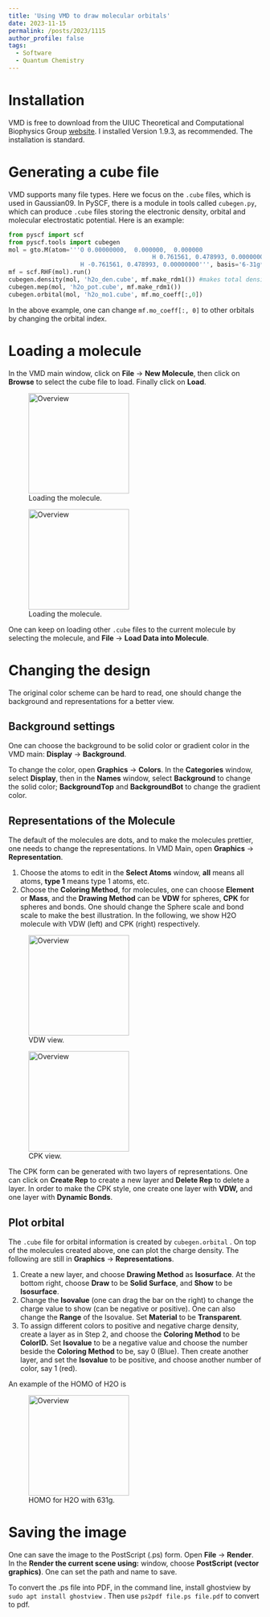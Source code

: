 ```yaml
---
title: 'Using VMD to draw molecular orbitals'
date: 2023-11-15
permalink: /posts/2023/1115
author_profile: false
tags:
  - Software
  - Quantum Chemistry
---
```


# Installation

VMD is free to download from the UIUC Theoretical and Computational Biophysics Group [website](https://www.ks.uiuc.edu/Development/Download/download.cgi?PackageName=VMD). I installed Version 1.9.3, as recommended. The installation is standard. 

# Generating a cube file

VMD supports many file types. Here we focus on the `.cube` files, which is used in Gaussian09. In PySCF, there is a module in tools called `cubegen.py`, which can produce `.cube` files storing the electronic density, orbital and molecular electrostatic potential. Here is an example:

```python
from pyscf import scf
from pyscf.tools import cubegen
mol = gto.M(atom='''O 0.00000000,  0.000000,  0.000000
										H 0.761561, 0.478993, 0.00000000
                    H -0.761561, 0.478993, 0.00000000''', basis='6-31g*')
mf = scf.RHF(mol).run()
cubegen.density(mol, 'h2o_den.cube', mf.make_rdm1()) #makes total density
cubegen.mep(mol, 'h2o_pot.cube', mf.make_rdm1())
cubegen.orbital(mol, 'h2o_mo1.cube', mf.mo_coeff[:,0])
```

In the above example, one can change `mf.mo_coeff[:, 0]` to other orbitals by changing the orbital index. 

# Loading a molecule

In the VMD main window, click on **File** → **New Molecule**, then click on **Browse** to select the cube file to load. Finally click on **Load**.

<figure>
  <img
  src="../../images/posts/vmd/fig1.png"
  alt="Overview"
  width="200">
  <figcaption>Loading the molecule.</figcaption>
</figure>
<figure>
  <img
  src="../../images/posts/vmd/fig2.png"
  alt="Overview"
  width="200">
  <figcaption>Loading the molecule.</figcaption>
</figure>


One can keep on loading other `.cube` files to the current molecule by selecting the molecule, and **File** → **Load Data into Molecule**.

# Changing the design

The original color scheme can be hard to read, one should change the background and representations for a better view. 

## Background settings

One can choose the background to be solid color or gradient color in the VMD main: **Display** → **Background**.

To change the color, open **Graphics** → **Colors**. In the **Categories** window, select **Display**, then in the **Names** window, select **Background** to change the solid color; **BackgroundTop** and **BackgroundBot** to change the gradient color.  

## Representations of the Molecule

The default of the molecules are dots, and to make the molecules prettier, one needs to change the representations. In VMD Main, open **Graphics** → **Representation**. 

1. Choose the atoms to edit in the **Select Atoms** window, **all** means all atoms, **type 1** means type 1 atoms, etc.
2. Choose the **Coloring Method**, for molecules, one can choose **Element** or **Mass**, and the **Drawing Method** can be **VDW** for spheres,  **CPK** for spheres and bonds. One should change the Sphere scale and bond scale to make the best illustration. In the following, we show H2O molecule with VDW (left) and CPK (right) respectively.

<figure>
  <img
  src="../../images/posts/vmd/fig3.png"
  alt="Overview"
  width="200">
  <figcaption>VDW view.</figcaption>
</figure>

<figure>
  <img
  src="../../images/posts/vmd/fig4.png"
  alt="Overview"
  width="200">
  <figcaption>CPK view.</figcaption>
</figure>


The CPK form can be generated with two layers of representations. One can click on **Create Rep** to create a new layer and **Delete Rep** to delete a layer. In order to make the CPK style, one create one layer with **VDW,** and one layer with **Dynamic Bonds**. 

## Plot orbital

The `.cube` file for orbital information is created by `cubegen.orbital` . On top of the molecules created above, one can plot the charge density. The following are still in **Graphics** → **Representations**.

1. Create a new layer, and choose **Drawing Method** as **Isosurface**. At the bottom right, choose **Draw** to be **Solid Surface**, and **Show** to be **Isosurface**. 
2. Change the **Isovalue** (one can drag the bar on the right) to change the charge value to show (can be negative or positive). One can also change the **Range** of the Isovalue. Set **Material** to be **Transparent**.
3. To assign different colors to positive and negative charge density, create a layer as in Step 2, and choose the **Coloring Method** to be **ColorID.** Set **Isovalue** to be a negative value and choose the number beside the **Coloring Method** to be, say 0 (Blue). Then create another layer, and set the **Isovalue** to be positive, and choose another number of color, say 1 (red). 

An example of the HOMO of H2O is 

<figure>
  <img
  src="../../images/posts/vmd/fig5.png"
  alt="Overview"
  width="200">
  <figcaption>HOMO for H2O with 631g.</figcaption>
</figure>

# Saving the image

One can save the image to the PostScript (.ps) form. Open **File** → **Render**. In the **Render the current scene using:** window, choose **PostScript (vector graphics)**. One can set the path and name to save.

To convert the .ps file into PDF, in the command line, install ghostview by `sudo apt install ghostview` . Then use `ps2pdf file.ps file.pdf` to convert to pdf.